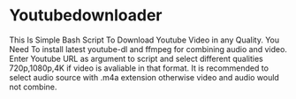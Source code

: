 # Youtubedownloader
 This Is Simple Bash Script To Download Youtube Video in any Quality.
 You Need To install latest youtube-dl and ffmpeg for combining audio and video.
 Enter Youtube URL as argument to script and select different qualities 720p,1080p,4K  if video is avaliable in that format.
 It is recommended to select audio source with .m4a extension otherwise video and audio would not combine.
